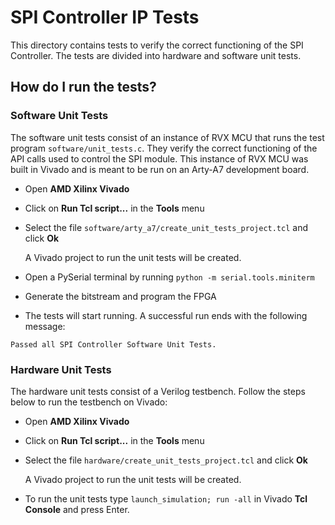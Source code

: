 # SPI Controller IP Tests

This directory contains tests to verify the correct functioning of the SPI Controller. The tests are divided into hardware and software unit tests.

## How do I run the tests?

### Software Unit Tests

The software unit tests consist of an instance of RVX MCU that runs the test program `software/unit_tests.c`. They verify the correct functioning of the API calls used to control the SPI module. This instance of RVX MCU was built in Vivado and is meant to be run on an Arty-A7 development board.

* Open **AMD Xilinx Vivado**
* Click on **Run Tcl script...** in the **Tools** menu
* Select the file `software/arty_a7/create_unit_tests_project.tcl` and click **Ok**

    A Vivado project to run the unit tests will be created.

* Open a PySerial terminal by running `python -m serial.tools.miniterm`
* Generate the bitstream and program the FPGA
* The tests will start running. A successful run ends with the following message:

```
Passed all SPI Controller Software Unit Tests.
```

### Hardware Unit Tests

The hardware unit tests consist of a Verilog testbench. Follow the steps below to run the testbench on Vivado:

* Open **AMD Xilinx Vivado**
* Click on **Run Tcl script...** in the **Tools** menu
* Select the file `hardware/create_unit_tests_project.tcl` and click **Ok**

    A Vivado project to run the unit tests will be created.

* To run the unit tests type `launch_simulation; run -all` in Vivado **Tcl Console** and press Enter.